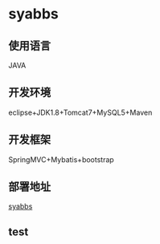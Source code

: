 # syabbs

## 使用语言
JAVA
## 开发环境
eclipse+JDK1.8+Tomcat7+MySQL5+Maven

## 开发框架
SpringMVC+Mybatis+bootstrap

## 部署地址
[syabbs](http://syabbs.daoapp.io/syabbs) 

## test
